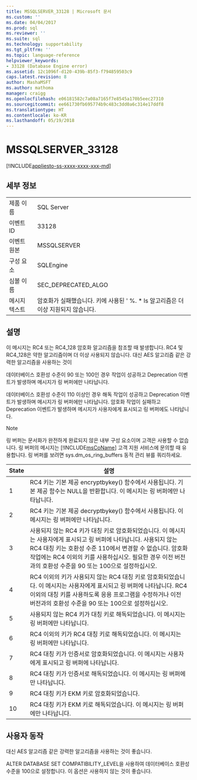 ```yaml
---
title: MSSQLSERVER_33128 | Microsoft 문서
ms.custom: ''
ms.date: 04/04/2017
ms.prod: sql
ms.reviewer: ''
ms.suite: sql
ms.technology: supportability
ms.tgt_pltfrm: ''
ms.topic: language-reference
helpviewer_keywords:
- 33128 (Database Engine error)
ms.assetid: 12c1096f-d120-439b-85f3-f794859503c9
caps.latest.revision: 8
author: MashaMSFT
ms.author: mathoma
manager: craigg
ms.openlocfilehash: e06181582c7a08a7165f7e8545a170b5eec27310
ms.sourcegitcommit: ee661730fb695774b9c483c3dd0a6c314e17ddf8
ms.translationtype: HT
ms.contentlocale: ko-KR
ms.lasthandoff: 05/19/2018
---
```

# <a name="mssqlserver33128"></a>MSSQLSERVER_33128
[!INCLUDE[appliesto-ss-xxxx-xxxx-xxx-md](../../includes/appliesto-ss-xxxx-xxxx-xxx-md.md)]
  
## <a name="details"></a>세부 정보  
  
|||  
|-|-|  
|제품 이름|SQL Server|  
|이벤트 ID|33128|  
|이벤트 원본|MSSQLSERVER|  
|구성 요소|SQLEngine|  
|심볼 이름|SEC_DEPRECATED_ALGO|  
|메시지 텍스트|암호화가 실패했습니다. 키에 사용된 ' %. * ls 알고리즘은 더 이상 지원되지 않습니다.|  
  
## <a name="explanation"></a>설명  
이 메시지는 RC4 또는 RC4_128 암호화 알고리즘을 참조할 때 발생합니다. RC4 및 RC4_128은 약한 알고리즘이며 더 이상 사용되지 않습니다. 대신 AES 알고리즘 같은 강력한 알고리즘을 사용하는 것이  
  
데이터베이스 호환성 수준이 90 또는 100인 경우 작업이 성공하고 Deprecation 이벤트가 발생하며 메시지가 링 버퍼에만 나타납니다.  
  
데이터베이스 호환성 수준이 110 이상인 경우 해독 작업이 성공하고 Deprecation 이벤트가 발생하며 메시지가 링 버퍼에만 나타납니다. 암호화 작업이 실패하고 Deprecation 이벤트가 발생하며 메시지가 사용자에게 표시되고 링 버퍼에도 나타납니다.  
  
> [!NOTE]  
> 링 버퍼는 문서화가 완전하게 완료되지 않은 내부 구성 요소이며 고객은 사용할 수 없습니다. 링 버퍼의 메시지는 [!INCLUDE[msCoName](../../includes/msconame-md.md)] 고객 지원 서비스에 문의할 때 유용합니다. 링 버퍼를 보려면 sys.dm_os_ring_buffers 동적 관리 뷰를 쿼리하세요.  
  
|State|설명|  
|---------|---------------|  
|1|RC4 키는 기본 제공 encryptbykey() 함수에서 사용됩니다. 기본 제공 함수는 NULL을 반환합니다. 이 메시지는 링 버퍼에만 나타납니다.|  
|2|RC4 키는 기본 제공 decryptbykey() 함수에서 사용됩니다. 이 메시지는 링 버퍼에만 나타납니다.|  
|3|사용되지 않는 RC4 키가 대칭 키로 암호화되었습니다. 이 메시지는 사용자에게 표시되고 링 버퍼에 나타납니다. 사용되지 않는 RC4 대칭 키는 호환성 수준 110에서 변경할 수 없습니다. 암호화 작업에는 RC4 이외의 키를 사용하십시오. 필요한 경우 이전 버전과의 호환성 수준을 90 또는 100으로 설정하십시오.|  
|4|RC4 이외의 키가 사용되지 않는 RC4 대칭 키로 암호화되었습니다. 이 메시지는 사용자에게 표시되고 링 버퍼에 나타납니다. RC4 이외의 대칭 키를 사용하도록 응용 프로그램을 수정하거나 이전 버전과의 호환성 수준을 90 또는 100으로 설정하십시오.|  
|5|사용되지 않는 RC4 키가 대칭 키로 해독되었습니다. 이 메시지는 링 버퍼에만 나타납니다.|  
|6|RC4 이외의 키가 RC4 대칭 키로 해독되었습니다. 이 메시지는 링 버퍼에만 나타납니다.|  
|7|RC4 대칭 키가 인증서로 암호화되었습니다. 이 메시지는 사용자에게 표시되고 링 버퍼에 나타납니다.|  
|8|RC4 대칭 키가 인증서로 해독되었습니다. 이 메시지는 링 버퍼에만 나타납니다.|  
|9|RC4 대칭 키가 EKM 키로 암호화되었습니다.|  
|10|RC4 대칭 키가 EKM 키로 해독되었습니다. 이 메시지는 링 버퍼에만 나타납니다.|  
  
## <a name="user-action"></a>사용자 동작  
대신 AES 알고리즘 같은 강력한 알고리즘을 사용하는 것이 좋습니다.  
  
ALTER DATABASE SET COMPATIBILITY_LEVEL을 사용하여 데이터베이스 호환성 수준을 100으로 설정합니다. 이 옵션은 사용하지 않는 것이 좋습니다.  
  
